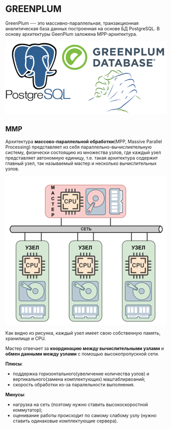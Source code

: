# GREENPLUM

GreenPlum --- это массивно-параллельная, транзакционная аналитическая база данных построенная на основе БД PostgreSQL. В основу архитектуры GeenPlum заложена MPP-архитектура. 

![MPP архитектура](./../png/gp_logo.png)

## MMP

Архитектура **массово-параллельной обработки**(MPP, Massive Parallel Processing) представляет из себя параллельно-вычислиетельную систему,  физически состоящию из множества узлов, где каждый узел представляет автономную единицу, т.е. такая архитектура содержит главный узел, так называемый мастер и несколько вычислительных узлов.

![MPP архитектура](./../png/gp_mpp.png)

Как видно из рисунка, каждый узел имеет свою собственную память, хранилище и CPU. 

Мастер отвечает за **координацию между вычислительными узлами** и **обмен данными между узлами** с помощью высокопропускной сети. 

**Плюсы**:

* поддержка горизонтального(увеличение количества узлов) и вертикального(замена комплектующих) маштаблирвоаний;
* скорость обработки из-за паралельности выполнения.

**Минусы**:

* нагрузка на сеть (поэтому нужно ставить высокоскоростной коммутатор);
* оценивание работы происходит по самому слабому узлу (нужно ставить одинаковые комплектующие сервера).






